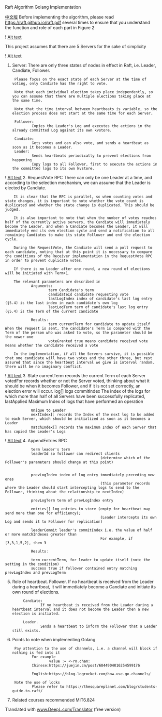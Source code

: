 Raft Algorithm Golang Implementation

[中文版](https://github.com/BOMBFUOCK/Raft/blob/main/READMEchinese.md)
Before implementing the algorithm, please read https://raft.github.io/raft.pdf several times 
to ensure that you understand the function and role of each part in Figure 2

! [Alt text](https://github.com/BOMBFUOCK/Raft/blob/main/png/Figure2.png)

This project assumes that there are 5 Servers for the sake of simplicity




! [Alt text](https://github.com/BOMBFUOCK/Raft/blob/main/png/server.png)
1. Server:
        There are only three states of nodes in effect in Raft, i.e. Leader, Candiate, Follower.

        Please focus on the exact state of each Server at the time of voting, only Candiate has the right to vote.

        Note that each individual election takes place independently, so you can assume that there are multiple elections taking place at the same time.

        Note that the time interval between heartbeats is variable, so the election process does not start at the same time for each Server.

        Follower:     
                Copies the Leader's Log and executes the actions in the already committed Log against its own kvstore.
        
        Candiate:
                Gets votes and can also vote, and sends a heartbeat as soon as it becomes a Leader.
        Leader:
                Sends heartbeats periodically to prevent elections from happening
                Copy logs to all Follower, first to execute the actions in the committed logs to its own kvstore.
        

        
! [Alt text](https://github.com/BOMBFUOCK/Raft/blob/main/png/request.png)
2. RequestVote RPC
        There can only be one Leader at a time, and according to the selection mechanism, we can assume that the Leader is elected by Candiate.

        It is clear that the RPC is parallel, so when counting votes and state changes, it is important to note whether the vote count is duplicated and whether the state change is duplicated. This should be judged.

        It is also important to note that when the number of votes reaches half of the currently active servers, the Candiate will immediately become the Leader, and when a Candiate becomes the Leader, it will immediately end its own election cycle and send a notification to all remaining Candiates to make its state Follower and end the election cycle.

        During the RequestVote, the Candiate will send a poll request to each candidate, noting that at this point it is necessary to compare the conditions of the Receiver implementation in the RequestVote RPC in order to prevent duplicate votes.

        If there is no Leader after one round, a new round of elections will be initiated with Term+1.

        The relevant parameters are described in
                Arguments:
                        term Candidate's term
                        candidateId candidate requesting vote
                        lastLogIndex index of candidate's last log entry (§5.4) is the last index in each candidate's own log
                        lastLogTerm term of candidate's last log entry (§5.4) is the Term of the current candidate

                Results:
                        term currentTerm for candidate to update itself When the request is sent, the candidate's Term is compared with the Term of the person who was asked to vote, so the parameter should be the newer one
                        voteGranted true means candidate received vote means whether the candidate received a vote

        In the implementation, if all the Servers survive, it is possible that one candidate will have two votes and the other three, but rest assured that since the heartbeat interval we give is interval random, there will be no imaginary conflict.

! [Alt text](https://github.com/BOMBFUOCK/Raft/blob/main/png/state.png)
3. State
                currentTerm records the current Term of each Server
                votedFor records whether or not the Server voted, thinking about what it should be when it becomes Follower, and if it is not set correctly, an election error will occur.
                log[] logs
                commitIndex The index of the logs for which more than half of all Servers have been successfully replicated,
                lastApplied Maximum Index of logs that have performed an operation

                Unique to Leader
                nextIndex[] records the Index of the next log to be added to each Server, which should be initialized as soon as it becomes a Leader
                matchIndex[] records the maximum Index of each Server that has copied the Leader's Logs

! [Alt text](https://github.com/BOMBFUOCK/Raft/blob/main/png/append.png)
4. AppendEntries RPC

                term leader's term
                leaderId so follower can redirect clients
                                                (determine which of the Follower's parameters should change at this point)


                prevLogIndex index of log entry immediately preceding new ones
                                                (this parameter records where the Leader should start intercepting logs to send to the Follower, thinking about the relationship to nextIndex)

                prevLogTerm term of prevLogIndex entry

                entries[] log entries to store (empty for heartbeat may send more than one for efficiency);
                                                (Leader intercepts its own Log and sends it to Follower for replication)
                
                leaderCommit leader's commitIndex i.e. the value of half or more matchIndexes greater than
                                                For example, if [3,3,1,5,2], then 3

                Results:

                term currentTerm, for leader to update itself (note the setting in the condition)
                success true if follower contained entry matching prevLogIndex and prevLogTerm




5. Role of heartbeat.
            Follower.
                    If no heartbeat is received from the Leader during a heartbeat, it will immediately become a Candiate and initiate its own round of elections.

            Candiate:
                    If no heartbeat is received from the Leader during a heartbeat interval and it does not become the Leader then a new election is initiated.

            Leader.
                    Sends a heartbeat to inform the Follower that a Leader still exists.


6. Points to note when implementing Golang

        Pay attention to the use of channels, i.e. a channel will block if nothing is fed into it
                For example 
                        value := <-rn.chan:
                Chinese:https://juejin.cn/post/6844904016254599176

                English:https://blog.logrocket.com/how-use-go-channels/

        Note the use of locks
                Please refer to https://thesquareplanet.com/blog/students-guide-to-raft/



7. Related courses recommended MIT6.824


 Translated with www.DeepL.com/Translator (free version)